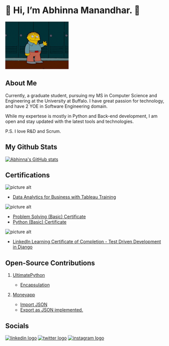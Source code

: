 # 👋 Hi, I’m Abhinna Manandhar. 👋

<img src="./images/hello.gif" alt="Hello" width="200"/>

## About Me

Currently, a graduate student, pursuing my MS in Computer Science and Engineering at the University at Buffalo.
I have great passion for technology, and have 2 YOE in Software Engineering domain.

While my expertese is mostly in Python and Back-end development, I am open and stay updated with the latest tools and technologies.

P.S. I love R&D and Scrum.

## My Github Stats

[![Abhinna's GitHub stats](https://github-readme-stats.vercel.app/api?username=abhinna1&count_private=true&theme=radical)](https://github.com/abhinna1)

## Certifications

<!-- Tableau -->
![picture alt](https://img.shields.io/badge/Tableau-E97627?style=for-the-badge&logo=Tableau&logoColor=white "Tableau")

* [Data Analytics for Business with Tableau Training](https://schoolworkspro.com/certificate/640a1834ba069cec1a0079dd)

<!-- HackerRank -->
![picture alt](https://img.shields.io/badge/-Hackerrank-2EC866?style=for-the-badge&logo=HackerRank&logoColor=white "HackerRank")

* [Problem Solving (Basic) Certificate](https://www.hackerrank.com/certificates/0231578e58ec)
* [Python (Basic) Certificate](https://www.hackerrank.com/certificates/2e1cb76cdace)

<!-- Linkedin -->
![picture alt](https://img.shields.io/badge/LinkedIn-0077B5?style=for-the-badge&logo=linkedin&logoColor=white "Linkedin")

* [LinkedIn Learning Certificate of Completion - Test Driven Development in Django](https://www.linkedin.com/learning/certificates/1d0a12e14fac721c22fe65a50127d75910e0b8196976bc449a13b2ba08baebdb?u=2039756)

## Open-Source Contributions

1. [UltimatePython](https://github.com/huangsam/ultimate-python)
    * [Encapsulation](https://github.com/huangsam/ultimate-python/pull/79)

2. [Moneyapp](https://github.com/iokiwi/moneyapp)
    * [Import JSON](https://github.com/iokiwi/moneyapp/pull/51)
    * [Export as JSON implemented.](https://github.com/iokiwi/moneyapp/pull/44)

## Socials

[![linkedin logo](https://img.shields.io/badge/LinkedIn-0077B5?style=for-the-badge&logo=linkedin&logoColor=white)](https://www.linkedin.com/in/abhinna-/)<!-- linkedin -->
[![twitter logo](https://img.shields.io/badge/Twitter-1DA1F2?style=for-the-badge&logo=twitter&logoColor=white>)](https://twitter.com/AbhinnaMdr)<!-- twitter -->
[![instagram logo](https://img.shields.io/badge/Instagram-E4405F?style=for-the-badge&logo=instagram&logoColor=white>)](https://www.instagram.com/abhinna.zip/)<!-- instagram -->

